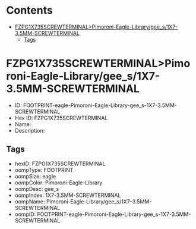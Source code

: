 



Contents
========

* [FZPG1X735SCREWTERMINAL>Pimoroni-Eagle-Library/gee_s/1X7-3.5MM-SCREWTERMINAL](#fzpg1x735screwterminalpimoroni-eagle-librarygee_s1x7-35mm-screwterminal)
	* [Tags](#tags)

# FZPG1X735SCREWTERMINAL>Pimoroni-Eagle-Library/gee_s/1X7-3.5MM-SCREWTERMINAL

- ID: FOOTPRINT-eagle-Pimoroni-Eagle-Library-gee_s-1X7-3.5MM-SCREWTERMINAL
- Hex ID: FZPG1X735SCREWTERMINAL
- Name: 
- Description: 

## Tags

- hexID: FZPG1X735SCREWTERMINAL
- oompType: FOOTPRINT
- oompSize: eagle
- oompColor: Pimoroni-Eagle-Library
- oompDesc: gee_s
- oompIndex: 1X7-3.5MM-SCREWTERMINAL
- oompName: Pimoroni-Eagle-Library/gee_s/1X7-3.5MM-SCREWTERMINAL
- oompID: FOOTPRINT-eagle-Pimoroni-Eagle-Library-gee_s-1X7-3.5MM-SCREWTERMINAL
